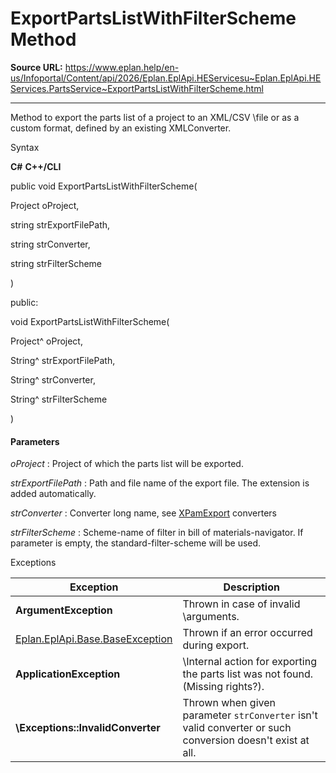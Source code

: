 # ExportPartsListWithFilterScheme Method

**Source URL:** https://www.eplan.help/en-us/Infoportal/Content/api/2026/Eplan.EplApi.HEServicesu~Eplan.EplApi.HEServices.PartsService~ExportPartsListWithFilterScheme.html

---

Method to export the parts list of a project to an XML/CSV \file or as a custom format, defined by an existing XMLConverter.

Syntax

**C#**
**C++/CLI**


public void ExportPartsListWithFilterScheme( 

   Project oProject,

   string strExportFilePath,

   string strConverter,

   string strFilterScheme

)

public:

void ExportPartsListWithFilterScheme( 

   Project^ oProject,

   String^ strExportFilePath,

   String^ strConverter,

   String^ strFilterScheme

)


#### Parameters

*oProject*
:   Project of which the parts list will be exported.

*strExportFilePath*
:   Path and file name of the export file. The extension is added automatically.

*strConverter*
:   Converter long name, see [XPamExport](XPamExport.html) converters

*strFilterScheme*
:   Scheme-name of filter in bill of materials-navigator. If parameter is empty, the standard-filter-scheme will be used.

Exceptions

| Exception | Description |
| --- | --- |
| **ArgumentException** | Thrown in case of invalid \arguments. |
| [Eplan.EplApi.Base.BaseException](Eplan.EplApi.Baseu~Eplan.EplApi.Base.BaseException.html) | Thrown if an error occurred during export. |
| **ApplicationException** | \Internal action for exporting the parts list was not found. (Missing rights?). |
| **\Exceptions\:\:InvalidConverter** | Thrown when given parameter `strConverter` isn't valid converter or such conversion doesn't exist at all. |
